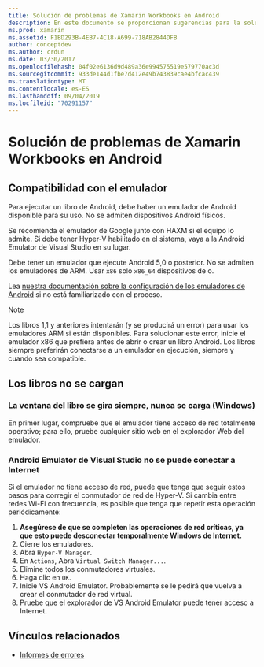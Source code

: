 ```yaml
---
title: Solución de problemas de Xamarin Workbooks en Android
description: En este documento se proporcionan sugerencias para la solución de problemas para trabajar con Xamarin Workbooks en Android. Describe la compatibilidad con el emulador, los libros que no se cargan y otros temas.
ms.prod: xamarin
ms.assetid: F1BD293B-4EB7-4C18-A699-718AB2844DFB
author: conceptdev
ms.author: crdun
ms.date: 03/30/2017
ms.openlocfilehash: 04f02e6136d9d489a36e994575519e579770ac3d
ms.sourcegitcommit: 933de144d1fbe7d412e49b743839cae4bfcac439
ms.translationtype: MT
ms.contentlocale: es-ES
ms.lasthandoff: 09/04/2019
ms.locfileid: "70291157"
---
```

# <a name="troubleshooting-xamarin-workbooks-on-android"></a>Solución de problemas de Xamarin Workbooks en Android

## <a name="emulator-support"></a>Compatibilidad con el emulador

Para ejecutar un libro de Android, debe haber un emulador de Android disponible para su uso. No se admiten dispositivos Android físicos.

Se recomienda el emulador de Google junto con HAXM si el equipo lo admite.
Si debe tener Hyper-V habilitado en el sistema, vaya a la Android Emulator de Visual Studio en su lugar.

Debe tener un emulador que ejecute Android 5,0 o posterior. No se admiten los emuladores de ARM. Usar `x86` solo `x86_64` dispositivos de o.

Lea [nuestra documentación sobre la configuración de los emuladores de Android][android-emu] si no está familiarizado con el proceso.

> [!NOTE]
> Los libros 1,1 y anteriores intentarán (y se producirá un error) para usar los emuladores ARM si están disponibles. Para solucionar este error, inicie el emulador x86 que prefiera antes de abrir o crear un libro Android. Los libros siempre preferirán conectarse a un emulador en ejecución, siempre y cuando sea compatible.

## <a name="workbooks-wont-load"></a>Los libros no se cargan

### <a name="workbook-window-spins-forever-never-loads-windows"></a>La ventana del libro se gira siempre, nunca se carga (Windows)

En primer lugar, compruebe que el emulador tiene acceso de red totalmente operativo; para ello, pruebe cualquier sitio web en el explorador Web del emulador.

### <a name="visual-studio-android-emulator-cannot-connect-to-the-internet"></a>Android Emulator de Visual Studio no se puede conectar a Internet

Si el emulador no tiene acceso de red, puede que tenga que seguir estos pasos para corregir el conmutador de red de Hyper-V. Si cambia entre redes Wi-Fi con frecuencia, es posible que tenga que repetir esta operación periódicamente:

1. **Asegúrese de que se completen las operaciones de red críticas, ya que esto puede desconectar temporalmente Windows de Internet.**
1. Cierre los emuladores.
1. Abra `Hyper-V Manager`.
1. En `Actions`, Abra `Virtual Switch Manager...`.
1. Elimine todos los conmutadores virtuales.
1. Haga clic en `OK`.
1. Inicie VS Android Emulator. Probablemente se le pedirá que vuelva a crear el conmutador de red virtual.
1. Pruebe que el explorador de VS Android Emulator puede tener acceso a Internet.

[android-emu]: ~/android/deploy-test/debugging/debug-on-emulator.md

## <a name="related-links"></a>Vínculos relacionados

- [Informes de errores](~/tools/workbooks/install.md#reporting-bugs)
